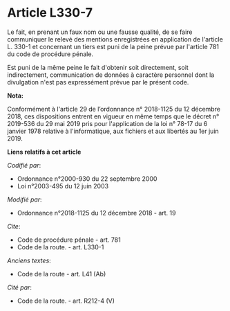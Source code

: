 # Article L330-7

Le fait, en prenant un faux nom ou une fausse qualité, de se faire communiquer le relevé des mentions enregistrées en
application de l'article L. 330-1 et concernant un tiers est puni de la peine prévue par l'article 781 du code de procédure
pénale.

Est puni de la même peine le fait d'obtenir soit directement, soit indirectement, communication de données à caractère
personnel dont la divulgation n'est pas expressément prévue par le présent code.

**Nota:**

Conformément à l'article 29 de l’ordonnance n° 2018-1125 du 12 décembre 2018, ces dispositions entrent en vigueur en même
temps que le décret n° 2019-536 du 29 mai 2019 pris pour l'application de la loi n° 78-17 du 6 janvier 1978 relative à
l'informatique, aux fichiers et aux libertés au 1er juin 2019.

**Liens relatifs à cet article**

_Codifié par_:

  - Ordonnance n°2000-930 du 22 septembre 2000
  - Loi n°2003-495 du 12 juin 2003

_Modifié par_:

  - Ordonnance n°2018-1125 du 12 décembre 2018 - art. 19

_Cite_:

  - Code de procédure pénale - art. 781
  - Code de la route. - art. L330-1

_Anciens textes_:

  - Code de la route - art. L41 (Ab)

_Cité par_:

  - Code de la route. - art. R212-4 (V)
